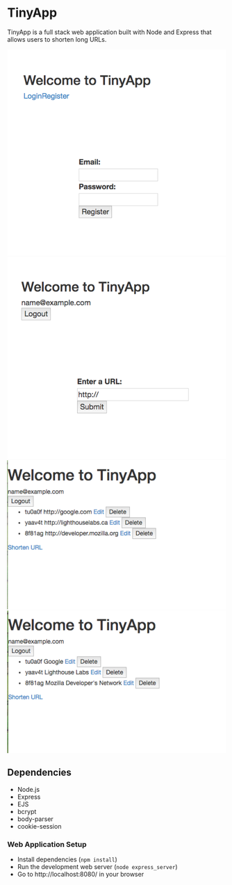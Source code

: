 # TinyApp

TinyApp is a full stack web application built with Node and Express that allows users to shorten long URLs.

!["Screenshot of Login-Register page"](https://github.com/TheTempas/tinyapp/blob/master/docs/login-register-page.png?raw=true)
!["Screenshot of Shorten URL page"](https://github.com/TheTempas/tinyapp/blob/master/docs/shorten-url-page.png?raw=true)
!["Screenshot of Short URLs page"](https://github.com/TheTempas/tinyapp/blob/master/docs/initial-short-url-page.png?raw=true)
!["Screenshot of Updated Short URLs page"](https://github.com/TheTempas/tinyapp/blob/master/docs/updated-short-urls-page.png?raw=true)

## Dependencies

- Node.js
- Express
- EJS
- bcrypt
- body-parser
- cookie-session

### Web Application Setup

- Install dependencies (`npm install`)
- Run the development web server (`node express_server`)
- Go to http://localhost:8080/ in your browser